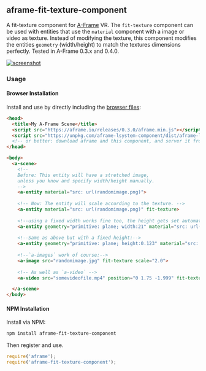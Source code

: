 ## aframe-fit-texture-component

A fit-texture component for [A-Frame](https://aframe.io) VR. The `fit-texture` component can be used with entities that use the `material` component with a image or video as texture.
Instead of modifying the texture, this component modifies the entities `geometry` (width/height) to match the textures dimensions perfectly. Tested in A-Frame 0.3.x and 0.4.0.

[![screenshot](https://cloud.githubusercontent.com/assets/1710598/14921020/431f7b42-0e30-11e6-9fdf-83f748ad3c2b.png)](https://nylki.github.io/aframe-fit-texture-component/)


### Usage

#### Browser Installation

Install and use by directly including the [browser files](dist):

```html
<head>
  <title>My A-Frame Scene</title>
  <script src="https://aframe.io/releases/0.3.0/aframe.min.js"></script>
  <script src="https://unpkg.com/aframe-lsystem-component/dist/aframe-lsystem-component.min.js"></script>
  <!-- or better: download aframe and this component, and server it from your local directory -->
</head>

<body>
  <a-scene>
    <!--
    Before: This entity will have a stretched image,
    unless you know and specify width/height manually.
    -->
    <a-entity material="src: url(randomimage.png)">
    
    <!-- Now: The entity will scale according to the texture. -->
    <a-entity material="src: url(randomimage.png)" fit-texture>
      
    <!--using a fixed width works fine too, the height gets set automatically.-->
    <a-entity geometry="primitive: plane; width:21" material="src: url(randomimage.png)" fit-texture>
      
    <!--Same as above but with a fixed height:-->
    <a-entity geometry="primitive: plane; height:0.123" material="src: url(randomimage.png)" fit-texture>
      
    <!--`a-images` work of course:-->
    <a-image src="randomimage.jpg" fit-texture scale="2.0">
      
    <!-- As well as `a-video` -->
    <a-video src="somevideofile.mp4" position="0 1.75 -1.999" fit-texture></a-video>

  </a-scene>
</body>
```


#### NPM Installation

Install via NPM:

```bash
npm install aframe-fit-texture-component
```

Then register and use.

```js
require('aframe');
require('aframe-fit-texture-component');
```
